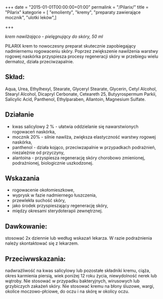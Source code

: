 +++
date = "2015-01-01T00:00:00+01:00"
permalink = "/Pilarix/"
title = "Pilarix"
kategorie = [ "emolienty", "kremy", "preparaty zawierające mocznik", "ulotki leków",]

+++

*krem nawilżająco - pielęgnujący do skóry, 50 ml*

PILARIX krem to nowoczesny preparat skutecznie zapobiegający nadmiernemu rogowaceniu skóry. Poprzez zwiększenie nawilżenia warstwy rogowej naskórka przyspiesza procesy regeneracji skóry w przebiegu wielu dermatoz, działa przeciwzapalnie.

Skład:
------

Aqua, Urea, Ethylhexyl, Stearate, Glyceryl Stearate, Glycerin, Cetyl Alcohol, Stearyl Alcohol, Dicapryl Cerbonate, Ceteareth 25, Butyyrospermum Parkii, Salicylic Acid, Panthenol, Ethylparaben, Allantoin, Magnesium Sulfate.

Działanie
---------

-   kwas salicylowy 2 % - ułatwia oddzielanie się nawarstwionych rogowaceń naskórka,
-   mocznik 20% - silnie nawilża, zwiększa elastyczność warstwy rogowej naskórka,
-   panthenol - działa kojąco, przeciwzapalnie w przypadkach podrażnień, niezależnie od przyczyny,
-   alantoina - przyspiesza regenerację skóry chorobowo zmienionej, podrażnionej, biologicznie uszkodzonej.

Wskazania
---------

-   rogowacenie okołomieszkowe,
-   wyprysk w fazie nadmiernego łuszczenia,
-   przewlekła suchość skóry,
-   jako środek przyspieszający regenerację skóry,
-   między okresami sterydoterapii zewnętrznej.

Dawkowanie:
-----------

stosować 2x dziennie lub według wskazań lekarza. W razie podrażnienia należy skontaktować się z lekarzem.

Przeciwwskazania:
-----------------

nadwrażliwość na kwas salicylowy lub pozostałe składniki kremu, ciąża, okres karmienia piersią, wiek poniżej 12 roku życia, niewydolność nerek lub wątroby. Nie stosować w przypadku bakteryjnych, wirusowych lub grzybiczych zakażeń skóry. Nie stosować kremu na błony śluzowe, wargi, okolice moczowo-płciowe, do oczu i na skórę w okolicy oczu.
